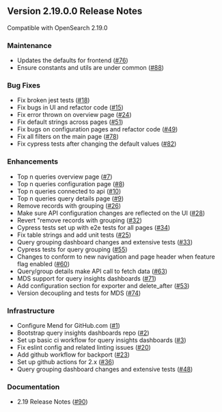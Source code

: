 ## Version 2.19.0.0 Release Notes
Compatible with OpenSearch 2.19.0

### Maintenance
* Updates the defaults for frontend ([#76](https://github.com/opensearch-project/query-insights-dashboards/pull/76))
* Ensure constants and utils are under common ([#88](https://github.com/opensearch-project/query-insights-dashboards/pull/88))

### Bug Fixes
* Fix broken jest tests ([#18](https://github.com/opensearch-project/query-insights-dashboards/pull/18))
* Fix bugs in UI and refactor code ([#15](https://github.com/opensearch-project/query-insights-dashboards/pull/15))
* Fix error thrown on overview page ([#24](https://github.com/opensearch-project/query-insights-dashboards/pull/24))
* Fix default strings across pages ([#51](https://github.com/opensearch-project/query-insights-dashboards/pull/51))
* Fix bugs on configuration pages and refactor code ([#49](https://github.com/opensearch-project/query-insights-dashboards/pull/49))
* Fix all filters on the main page ([#78](https://github.com/opensearch-project/query-insights-dashboards/pull/78))
* Fix cypress tests after changing the default values ([#82](https://github.com/opensearch-project/query-insights-dashboards/pull/82))

### Enhancements
* Top n queries overview page ([#7](https://github.com/opensearch-project/query-insights-dashboards/pull/7))
* Top n queries configuration page ([#8](https://github.com/opensearch-project/query-insights-dashboards/pull/8))
* Top n queries connected to api ([#10](https://github.com/opensearch-project/query-insights-dashboards/pull/10))
* Top n queries query details page ([#9](https://github.com/opensearch-project/query-insights-dashboards/pull/9))
* Remove records with grouping ([#26](https://github.com/opensearch-project/query-insights-dashboards/pull/26))
* Make sure API configuration changes are reflected on the UI ([#28](https://github.com/opensearch-project/query-insights-dashboards/pull/28))
* Revert "remove records with grouping ([#32](https://github.com/opensearch-project/query-insights-dashboards/pull/32))
* Cypress tests set up with e2e tests for all pages ([#34](https://github.com/opensearch-project/query-insights-dashboards/pull/34))
* Fix table strings and add unit tests ([#25](https://github.com/opensearch-project/query-insights-dashboards/pull/25))
* Query grouping dashboard changes and extensive tests ([#33](https://github.com/opensearch-project/query-insights-dashboards/pull/33))
* Cypress tests for query grouping ([#55](https://github.com/opensearch-project/query-insights-dashboards/pull/55))
* Changes to conform to new navigation and page header when feature flag enabled ([#60](https://github.com/opensearch-project/query-insights-dashboards/pull/60))
* Query/group details make API call to fetch data ([#63](https://github.com/opensearch-project/query-insights-dashboards/pull/63))
* MDS support for query insights dashboards ([#71](https://github.com/opensearch-project/query-insights-dashboards/pull/71))
* Add configuration section for exporter and delete_after ([#53](https://github.com/opensearch-project/query-insights-dashboards/pull/53))
* Version decoupling and tests for MDS ([#74](https://github.com/opensearch-project/query-insights-dashboards/pull/74))

### Infrastructure
* Configure Mend for GitHub.com ([#1](https://github.com/opensearch-project/query-insights-dashboards/pull/1))
* Bootstrap query insights dashboards repo ([#2](https://github.com/opensearch-project/query-insights-dashboards/pull/2))
* Set up basic ci workflow for query insights dashboards ([#3](https://github.com/opensearch-project/query-insights-dashboards/pull/3))
* Fix eslint config and related linting issues ([#20](https://github.com/opensearch-project/query-insights-dashboards/pull/20))
* Add github workflow for backport ([#23](https://github.com/opensearch-project/query-insights-dashboards/pull/23))
* Set up github actions for 2.x ([#36](https://github.com/opensearch-project/query-insights-dashboards/pull/36))
* Query grouping dashboard changes and extensive tests ([#48](https://github.com/opensearch-project/query-insights-dashboards/pull/48))

### Documentation
* 2.19 Release Notes ([#90](https://github.com/opensearch-project/query-insights-dashboards/pull/90))
